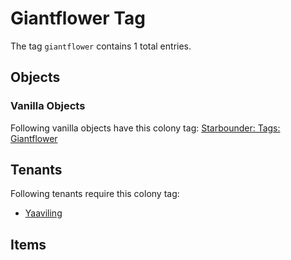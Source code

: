 # Giantflower Tag

The tag `giantflower` contains 1 total entries.

## Objects

### Vanilla Objects

Following vanilla objects have this colony tag: [Starbounder: Tags: Giantflower](https://starbounder.org/Tag:Giantflower)

## Tenants

Following tenants require this colony tag:

- [Yaaviling](https://ceterai.github.io/MyEnternia/Wiki/Yaaviling)

## Items
